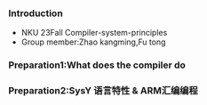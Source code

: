 ### Introduction

- NKU 23Fall Compiler-system-principles
- Group member:Zhao kangming,Fu tong

### Preparation1:What does the compiler do 

### Preparation2:SysY 语言特性 & ARM汇编编程

